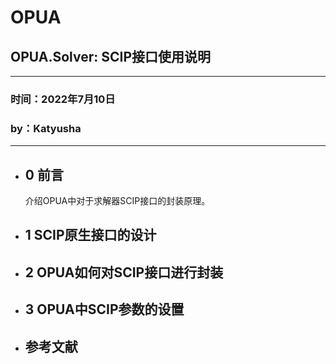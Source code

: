 # OPUA

## OPUA.Solver: SCIP接口使用说明
---

### 时间：2022年7月10日
### by：Katyusha
---
* ## 0 前言
  介绍OPUA中对于求解器SCIP接口的封装原理。

* ## 1 SCIP原生接口的设计

* ## 2 OPUA如何对SCIP接口进行封装

* ## 3 OPUA中SCIP参数的设置

* ## 参考文献
  [^reference1]: XXX

  



